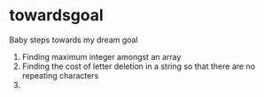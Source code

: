 # towardsgoal
Baby steps towards my dream goal

1. Finding maximum integer amongst an array 
2. Finding the cost of letter deletion in a string so that there are no repeating characters
3. 
